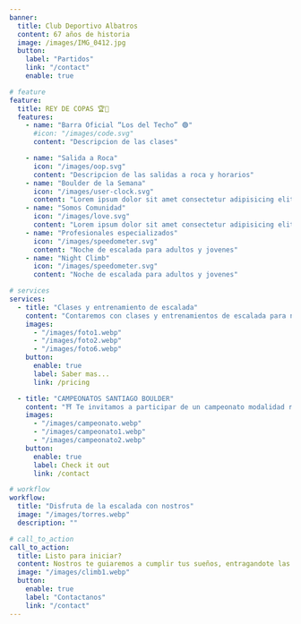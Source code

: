 ```yaml
---
banner:
  title: Club Deportivo Albatros
  content: 67 años de historia
  image: /images/IMG_0412.jpg
  button:
    label: "Partidos"
    link: "/contact"
    enable: true

# feature
feature:
  title: REY DE COPAS 🏆🥇
  features:
    - name: "Barra Oficial “Los del Techo” 🟢"
      #icon: "/images/code.svg"
      content: "Descripcion de las clases"

    - name: "Salida a Roca"
      icon: "/images/oop.svg"
      content: "Descripcion de las salidas a roca y horarios"
    - name: "Boulder de la Semana"
      icon: "/images/user-clock.svg"
      content: "Lorem ipsum dolor sit amet consectetur adipisicing elit quam nihil"
    - name: "Somos Comunidad"
      icon: "/images/love.svg"
      content: "Lorem ipsum dolor sit amet consectetur adipisicing elit quam nihil"
    - name: "Profesionales especializados"
      icon: "/images/speedometer.svg"
      content: "Noche de escalada para adultos y jovenes"
    - name: "Night Climb"
      icon: "/images/speedometer.svg"
      content: "Noche de escalada para adultos y jovenes"

# services
services:
  - title: "Clases y entrenamiento de escalada"
    content: "Contaremos con clases y entrenamientos de escalada para niños, niñas y adultos, contemplando diversas categorías ( principiante, avanzado/a y experto/a)"
    images:
      - "/images/foto1.webp"
      - "/images/foto2.webp"
      - "/images/foto6.webp"
    button:
      enable: true
      label: Saber mas...
      link: /pricing

  - title: "CAMPEONATOS SANTIAGO BOULDER"
    content: "⛩️ Te invitamos a participar de un campeonato modalidad ronda Americana el día domingo 28 de Julio ⛩️ Tendremos 2 categorías Novicio/Novicia: cinta Verde, Azul y Naranja (v0-v3) Avanzado/Avanzada: cinta Naranja, Rojo y Negra (v3-v6)"
    images:
      - "/images/campeonato.webp"
      - "/images/campeonato1.webp"
      - "/images/campeonato2.webp"
    button:
      enable: true
      label: Check it out
      link: /contact

# workflow
workflow:
  title: "Disfruta de la escalada con nostros"
  image: "/images/torres.webp"
  description: ""

# call_to_action
call_to_action:
  title: Listo para iniciar?
  content: Nostros te guiaremos a cumplir tus sueños, entragandote las herramientas en el mundo de la escalada
  image: "/images/climb1.webp"
  button:
    enable: true
    label: "Contactanos"
    link: "/contact"
---
```

